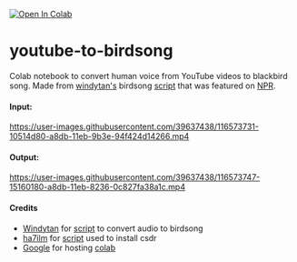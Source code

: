 [![Open In Colab](https://colab.research.google.com/assets/colab-badge.svg)](https://colab.research.google.com/github/googlecolab/colabtools/blob/master/notebooks/colab-github-demo.ipynb)

# youtube-to-birdsong 


Colab notebook to convert human voice from YouTube videos to blackbird song. Made from [windytan's](https://github.com/windytan) birdsong [script](https://gist.github.com/windytan/80781ca72c357bb61de8a7b70faea48f) that was featured on [NPR](https://www.npr.org/2021/04/16/988200892/heres-what-all-things-considered-sounds-like-in-blackbird-song).





#### Input:

https://user-images.githubusercontent.com/39637438/116573731-10514d80-a8db-11eb-9b3e-94f424d14266.mp4

#### Output:

https://user-images.githubusercontent.com/39637438/116573747-15160180-a8db-11eb-8236-0c827fa38a1c.mp4

#### Credits
- [Windytan](http://www.windytan.com/) for [script](https://gist.github.com/windytan/80781ca72c357bb61de8a7b70faea48f) to convert audio to birdsong
- [ha7ilm](https://github.com/ha7ilm) for [script](https://gist.github.com/ha7ilm/944f2c2f7666256bff83) used to install csdr
- [Google](http://google.com/) for hosting [colab](https://colab.research.google.com/)
